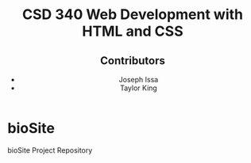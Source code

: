 <header>
  <h1>CSD 340 Web Development with HTML and CSS</h1>
  <h2>Contributors</h2>
  <ul>
    <li>Joseph Issa</li>
    <li>Taylor King</li>
  </ul>
</header>

# bioSite
bioSite Project Repository
